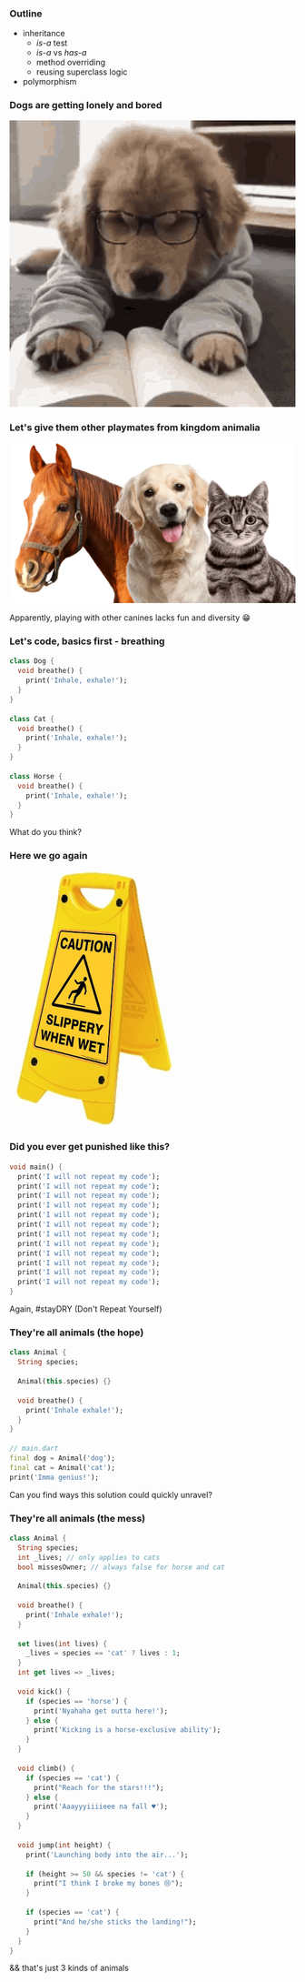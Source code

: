 ### Outline

* inheritance
  - _is-a_ test
  - _is-a_ vs _has-a_
  - method overriding
  - reusing superclass logic
* polymorphism



### Dogs are getting lonely and bored

![sleepy](images/sleepy.gif) <!-- .element style="width: 480px; height: 480px" -->



### Let's give them other playmates from kingdom animalia

![playmates](images/inheritance.png)

Apparently, playing with other canines lacks fun and diversity 😁 <!-- .element class="fragment" -->



### Let's code, basics first - breathing

```dart [1-5 | 7-11 | 13-17]
class Dog {
  void breathe() {
    print('Inhale, exhale!');
  }
}

class Cat {
  void breathe() {
    print('Inhale, exhale!');
  }
}

class Horse {
  void breathe() {
    print('Inhale, exhale!');
  }
}
```

What do you think? <!-- .element class="fragment" -->



### Here we go again

![wet](images/wet.jpg)



### Did you ever get punished like this?

```dart
void main() {
  print('I will not repeat my code');
  print('I will not repeat my code');
  print('I will not repeat my code');
  print('I will not repeat my code');
  print('I will not repeat my code');
  print('I will not repeat my code');
  print('I will not repeat my code');
  print('I will not repeat my code');
  print('I will not repeat my code');
  print('I will not repeat my code');
  print('I will not repeat my code');
  print('I will not repeat my code');
}
```

Again, #stayDRY (Don't Repeat Yourself) <!-- .element class="fragment" -->



### They're all animals (the hope)

```dart
class Animal {
  String species;

  Animal(this.species) {}

  void breathe() {
    print('Inhale exhale!');
  }
}

// main.dart
final dog = Animal('dog');
final cat = Animal('cat');
print('Imma genius!');
```

Can you find ways this solution could quickly unravel? <!-- .element class="fragment" -->



### They're all animals (the mess)

```dart  [3-4 | 12-15 | 17-23 | 25-31 | 33-43]
class Animal {
  String species;
  int _lives; // only applies to cats
  bool missesOwner; // always false for horse and cat
  
  Animal(this.species) {}

  void breathe() {
    print('Inhale exhale!');
  }

  set lives(int lives) {
    _lives = species == 'cat' ? lives : 1;
  }
  int get lives => _lives;

  void kick() {
    if (species == 'horse') {
      print('Nyahaha get outta here!');
    } else {
      print('Kicking is a horse-exclusive ability');
    }
  }
  
  void climb() {
    if (species == 'cat') {
      print("Reach for the stars!!!");
    } else {
      print('Aaayyyiiiieee na fall ♥');
    }
  }

  void jump(int height) {
    print('Launching body into the air...');

    if (height >= 50 && species != 'cat') {
      print("I think I broke my bones 😢");
    }

    if (species == 'cat') {
      print("And he/she sticks the landing!");
    }
  }
}
```

&& that's just 3 kinds of animals <!-- .element class="fragment" -->
